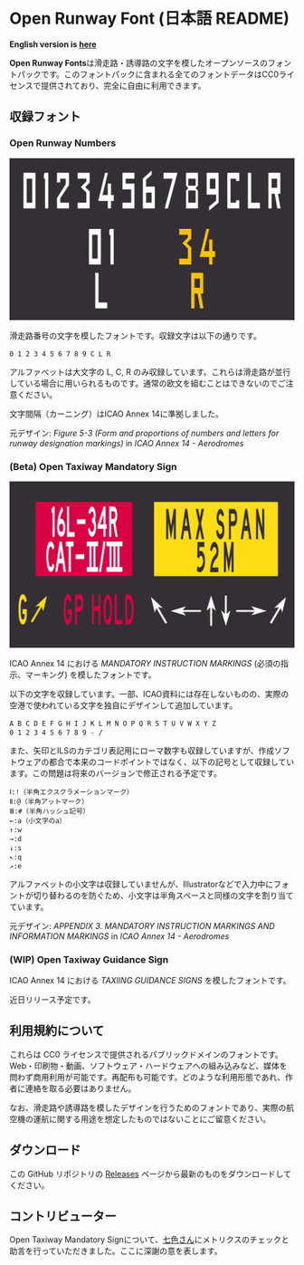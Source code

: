 # Open Runway Font (日本語 README)

**English version is [here](./README.md)**

**Open Runway Fonts**は滑走路・誘導路の文字を模したオープンソースのフォントパックです。このフォントパックに含まれる全てのフォントデータはCC0ライセンスで提供されており、完全に自由に利用できます。

## 収録フォント

### Open Runway Numbers

![](./img/open-runway-numbers.png)

滑走路番号の文字を模したフォントです。収録文字は以下の通りです。

```
0 1 2 3 4 5 6 7 8 9 C L R
```

アルファベットは大文字の L, C, R のみ収録しています。これらは滑走路が並行している場合に用いられるものです。通常の欧文を組むことはできないのでご注意ください。

文字間隔（カーニング）はICAO Annex 14に準拠しました。

元デザイン: *Figure 5-3 (Form and proportions of numbers and letters for runway designation markings)*  in *ICAO Annex 14 - Aerodromes*

### (Beta) Open Taxiway Mandatory Sign

![](/img/open-taxiway-mandatory-sign.png)

ICAO Annex 14 における *MANDATORY INSTRUCTION MARKINGS* (必須の指示、マーキング) を模したフォントです。

以下の文字を収録しています。一部、ICAO資料には存在しないものの、実際の空港で使われている文字を独自にデザインして追加しています。

```
A B C D E F G H I J K L M N O P Q R S T U V W X Y Z 
0 1 2 3 4 5 6 7 8 9 - /
```

また、矢印とILSのカテゴリ表記用にローマ数字も収録していますが、作成ソフトウェアの都合で本来のコードポイントではなく、以下の記号として収録しています。この問題は将来のバージョンで修正される予定です。

```
Ⅰ:!（半角エクスクラメーションマーク）
Ⅱ:@（半角アットマーク）
Ⅲ:#（半角ハッシュ記号）
←:a（小文字のa）
↑:w
→:d
↓:s
↖:q 
↗:e
```

アルファベットの小文字は収録していませんが、Illustratorなどで入力中にフォントが切り替わるのを防ぐため、小文字は半角スペースと同様の文字を割り当てています。

元デザイン: *APPENDIX 3. MANDATORY INSTRUCTION MARKINGS AND INFORMATION MARKINGS*  in *ICAO Annex 14 - Aerodromes*

### (WIP) Open Taxiway Guidance Sign

ICAO Annex 14 における *TAXIING GUIDANCE SIGNS* を模したフォントです。

近日リリース予定です。

## 利用規約について

これらは CC0 ライセンスで提供されるパブリックドメインのフォントです。Web・印刷物・動画、ソフトウェア・ハードウェアへの組み込みなど、媒体を問わず商用利用が可能です。再配布も可能です。どのような利用形態であれ、作者に連絡を取る必要はありません。

なお、滑走路や誘導路を模したデザインを行うためのフォントであり、実際の航空機の運航に関する用途を想定したものではないことにご留意ください。

## ダウンロード

この GitHub リポジトリの [Releases](https://github.com/ryo-a/Open-Runway-Fonts/releases) ページから最新のものをダウンロードしてください。

## コントリビューター

Open Taxiway Mandatory Signについて、[七色さん](https://at.tumblr.com/7-typ/67d6e4v0g9hk)にメトリクスのチェックと助言を行っていただきました。ここに深謝の意を表します。